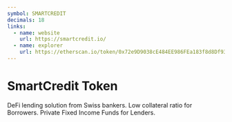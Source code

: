 ```yaml
---
symbol: SMARTCREDIT
decimals: 18
links:
  - name: website
    url: https://smartcredit.io/
  - name: explorer
    url: https://etherscan.io/token/0x72e9D9038cE484EE986FEa183f8d8Df93f9aDA13
---
```


# SmartCredit Token

DeFi lending solution from Swiss bankers. Low collateral ratio for Borrowers. Private Fixed Income Funds for Lenders.
